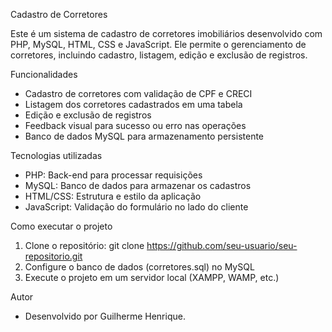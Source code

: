 Cadastro de Corretores

Este é um sistema de cadastro de corretores imobiliários desenvolvido com PHP, MySQL, HTML, CSS e JavaScript. Ele permite o gerenciamento de corretores, incluindo cadastro, listagem, edição e exclusão de registros.

Funcionalidades
* Cadastro de corretores com validação de CPF e CRECI
* Listagem dos corretores cadastrados em uma tabela
* Edição e exclusão de registros
* Feedback visual para sucesso ou erro nas operações
* Banco de dados MySQL para armazenamento persistente

Tecnologias utilizadas
- PHP: Back-end para processar requisições
- MySQL: Banco de dados para armazenar os cadastros
- HTML/CSS: Estrutura e estilo da aplicação
- JavaScript: Validação do formulário no lado do cliente

Como executar o projeto
1. Clone o repositório:
git clone https://github.com/seu-usuario/seu-repositorio.git
2. Configure o banco de dados (corretores.sql) no MySQL
3. Execute o projeto em um servidor local (XAMPP, WAMP, etc.)

Autor
- Desenvolvido por Guilherme Henrique.
